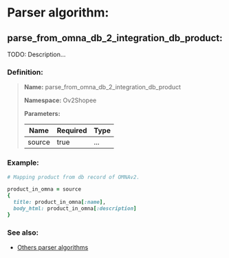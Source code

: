 # Parser algorithm:
 
## parse_from_omna_db_2_integration_db_product:

TODO: Description...
    
### Definition:

> **Name:** parse_from_omna_db_2_integration_db_product
> 
> **Namespace:** Ov2Shopee
>
> **Parameters:**
> 
> | Name | Required | Type |
> | --- | --- | --- |
> | source | true | ... |

### Example:
```RUBY
# Mapping product from db record of OMNAv2.

product_in_omna = source
{
  title: product_in_omna[:name],
  body_html: product_in_omna[:description]
}
```

### See also:
* [Others parser algorithms](overview?id=parse_from_omna_db_2_integration_db_product)